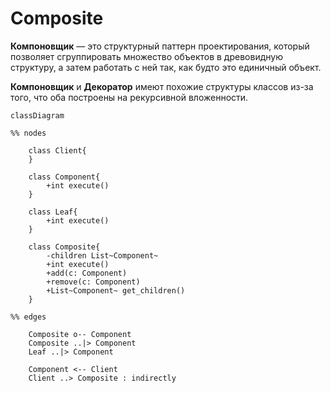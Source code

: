 # Composite

**Компоновщик** — это структурный паттерн проектирования, который позволяет сгруппировать множество объектов в древовидную структуру, а затем работать с ней так, как будто это единичный объект.

**Компоновщик** и **Декоратор** имеют похожие структуры классов из-за того, что оба построены на рекурсивной вложенности. 

<!-- --------------------------------------------------------------------- -->

```mermaid
classDiagram

%% nodes

    class Client{
    }

    class Component{
        +int execute()
    }

    class Leaf{
        +int execute()
    }

    class Composite{
        -children List~Component~
        +int execute()
        +add(c: Component)
        +remove(c: Component)
        +List~Component~ get_children()
    }

%% edges

    Composite o-- Component
    Composite ..|> Component
    Leaf ..|> Component

    Component <-- Client 
    Client ..> Composite : indirectly
```
